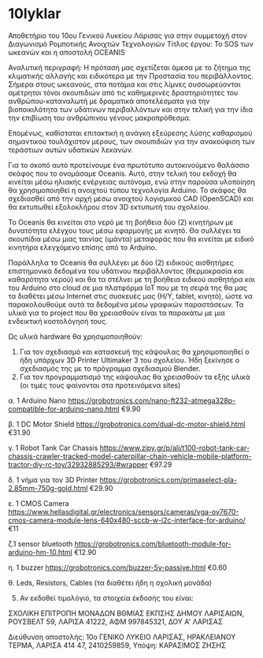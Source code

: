 # 10lyklar
Αποθετήριο του 10ου Γενικού Λυκείου Λάρισας για στην συμμετοχή στον Διαγωνισμό Ρομποτικής Ανοιχτών Τεχνολογιών
Τίτλος έργου: Το SOS των ωκεανών και η αποστολή OCEANIS

Αναλυτική περιγραφή:
Η πρότασή μας σχετίζεται άμεσα με το ζήτημα της κλιματικής αλλαγής και ειδικότερα με την Προστασία του περιβάλλοντος. Σήμερα στους ωκεανούς, στα ποτάμια και στις λίμνες συσσωρεύονται  αμέτρητοι τόνοι σκουπιδιών από τις καθημερινές δραστηριότητες του ανθρώπου-καταναλωτή με δραματικά αποτελέσματα για την βιοποικιλότητα των υδάτινων περιβαλλόντων και στην τελική για την ίδια την επιβίωση του ανθρώπινου γένους μακροπρόθεσμα.

Επομένως, καθίσταται επιτακτική η ανάγκη εξεύρεσης λύσης καθαρισμού σημαντικού τουλάχιστον μέρους, των σκουπιδιών για την ανακούφιση των τεράστιων αυτών υδατικών λεκανών.

Για το σκοπό αυτό προτείνουμε ένα πρωτότυπο αυτοκινούμενο θαλάσσιο σκάφος που το ονομάσαμε Oceanis. Αυτό, στην τελική του εκδοχή θα κινείται μέσω ηλιακής ενέργειας αυτόνομα, ενώ στην παρούσα υλοποίηση θα χρησιμοποιηθεί η ανοιχτού τύπου τεχνολογία Arduino. Το σκάφος θα σχεδιασθεί από την αρχή μέσω ανοιχτού λογισμικού CAD (OpenSCAD) και θα εκτυπωθεί εξολοκλήρου στον 3D εκτυπωτή του σχολείου.

Το Oceanis θα κινείται στο νερό με τη βοήθεια δύο (2) κινητήρων με δυνατότητα ελέγχου τους μέσω εφαρμογής με κινητό. Θα συλλέγει τα σκουπίδια μέσω μιας ταινίας (ιμάντα) μεταφοράς που θα κινείται με ειδικό κινητήρα ελεγχόμενο επίσης από το Arduino.

Παράλληλα το Oceanis θα συλλέγει με δύο (2) ειδικούς αισθητήρες επιστημονικά δεδομένα του υδάτινου περιβάλλοντος (θερμοκρασία και καθαρότητα νερού) και θα τα στέλνει με τη βοήθεια ειδικού αισθητήρα και του Arduino στο cloud σε μια πλατφόρμα IoT που με τη σειρά της θα μας τα διαθέτει μέσω Internet στις συσκευές μας (Η/Υ, tablet, κινητό), ώστε να παρακολουθούμε αυτά τα δεδομένα μέσω γραφικών παραστάσεων.
Τα υλικά για το project που θα χρειασθούν είναι τα παρακάτω με μια ενδεικτική κοστολόγησή τους.

Ως υλικά hardware θα χρησιμοποιηθούν:
1. Για τον σχεδιασμό και κατασκευή της κάψουλας θα χρησιμοποιηθεί ο ήδη υπάρχων 3D Printer Ultimaker 3 του σχολείου. Ήδη ξεκίνησε ο σχεδιασμός της με το πρόγραμμα σχεδιασμού Blender.
2. Για τον προγραμματισμό της κάψουλας θα χρειασθούν τα εξής υλικά (οι τιμές τους φαίνονται στα προτεινόμενα sites)

α. 1 Arduino Nano https://grobotronics.com/nano-ft232-atmega328p-compatible-for-arduino-nano.html €9.90

β. 1 DC Motor Shield https://grobotronics.com/dual-dc-motor-shield.html €31.90

γ. 1 Robot Tank Car Chassis https://www.zipy.gr/p/ali/t100-robot-tank-car-chassis-crawler-tracked-model-caterpillar-chain-vehicle-mobile-platform-tractor-diy-rc-toy/32932885293/#wrapper €97.29

δ. 1 νήμα για τον 3D Printer https://grobotronics.com/primaselect-pla-2.85mm-750g-gold.html €29.90

ε. 1 CMOS Camera https://www.hellasdigital.gr/electronics/sensors/cameras/vga-ov7670-cmos-camera-module-lens-640x480-sccb-w-i2c-interface-for-arduino/ €11

ζ.1 sensor bluetooth https://grobotronics.com/bluetooth-module-for-arduino-hm-10.html €12.90

η. 1 buzzer https://grobotronics.com/buzzer-5v-passive.html €0.60

θ. Leds, Resistors, Cables (τα διαθέτει ήδη η σχολική μονάδα)


5. Αν εκδοθεί τιμολόγιο, τα στοιχεία έκδοσής του είναι:

ΣΧΟΛΙΚΗ ΕΠΙΤΡΟΠΗ ΜΟΝΑΔΩΝ ΒΘΜΙΑΣ ΕΚΠΣΗΣ ΔΗΜΟΥ ΛΑΡΙΣΑΙΩΝ, ΡΟΥΣΒΕΛΤ 59, ΛΑΡΙΣΑ 41222, ΑΦΜ 997845321, ΔΟΥ Α' ΛΑΡΙΣΑΣ

Διεύθυνση αποστολής: 10ο ΓΕΝΙΚΟ ΛΥΚΕΙΟ ΛΑΡΙΣΑΣ, ΗΡΑΚΛΕΙΑΝΟΥ ΤΕΡΜΑ, ΛΑΡΙΣΑ 414 47, 2410259859, Υπόψη: ΚΑΡΑΣΙΜΟΣ ΖΗΣΗΣ
